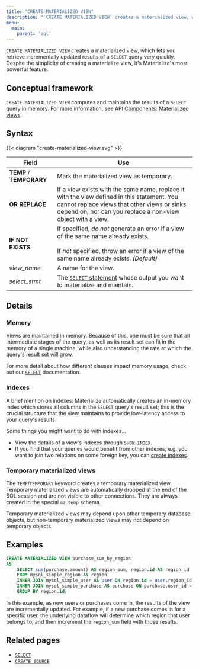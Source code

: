 ```yaml
---
title: "CREATE MATERIALIZED VIEW"
description: "`CREATE MATERIALIZED VIEW` creates a materialized view, which Materialize will incrementally maintain as updates occur to the underlying data."
menu:
  main:
    parent: 'sql'
---
```


`CREATE MATERIALIZED VIEW` creates a materialized view, which lets you retrieve
incrementally updated results of a `SELECT` query very quickly. Despite the
simplicity of creating a materialize view, it's Materialize's most powerful
feature.

## Conceptual framework

`CREATE MATERIALIZED VIEW` computes and maintains the results of a `SELECT`
query in memory. For more information, see [API Components: Materialized views](/overview/api-components#materialized-views).

## Syntax

{{< diagram "create-materialized-view.svg" >}}

Field | Use
------|-----
**TEMP** / **TEMPORARY** | Mark the materialized view as temporary.
**OR REPLACE** | If a view exists with the same name, replace it with the view defined in this statement. You cannot replace views that other views or sinks depend on, nor can you replace a non-view object with a view.
**IF NOT EXISTS** | If specified, _do not_ generate an error if a view of the same name already exists. <br/><br/>If _not_ specified, throw an error if a view of the same name already exists. _(Default)_
_view&lowbar;name_ | A name for the view.
_select&lowbar;stmt_ | The [`SELECT` statement](../select) whose output you want to materialize and maintain.

## Details

### Memory

Views are maintained in memory. Because of this, one must be sure that all
intermediate stages of the query, as well as its result set can fit in the
memory of a single machine, while also understanding the rate at which the
query's result set will grow.

For more detail about how different clauses impact memory usage, check out our
[`SELECT`](../select) documentation.

### Indexes

A brief mention on indexes: Materialize automatically creates an in-memory index
which stores all columns in the `SELECT` query's result set; this is the crucial
structure that the view maintains to provide low-latency access to your query's
results.

Some things you might want to do with indexes...

- View the details of a view's indexes through [`SHOW INDEX`](../show-index).
- If you find that your queries would benefit from other indexes, e.g. you want
  to join two relations on some foreign key, you can [create
  indexes](../create-index).

### Temporary materialized views

The `TEMP`/`TEMPORARY` keyword creates a temporary materialized view. Temporary
materialized views are automatically dropped at the end of the SQL session and
are not visible to other connections. They are always created in the special `mz_temp`
schema.

Temporary materialized views may depend upon other temporary database objects,
but non-temporary materialized views may not depend on temporary objects.

## Examples

```sql
CREATE MATERIALIZED VIEW purchase_sum_by_region
AS
    SELECT sum(purchase.amount) AS region_sum, region.id AS region_id
    FROM mysql_simple_region AS region
    INNER JOIN mysql_simple_user AS user ON region.id = user.region_id
    INNER JOIN mysql_simple_purchase AS purchase ON purchase.user_id = user.id
    GROUP BY region.id;
```

In this example, as new users or purchases come in, the results of the view are
incrementally updated. For example, if a new purchase comes in for a specific
user, the underlying dataflow will determine which region that user belongs to,
and then increment the `region_sum` field with those results.

## Related pages

- [`SELECT`](../select)
- [`CREATE SOURCE`](../create-source)
